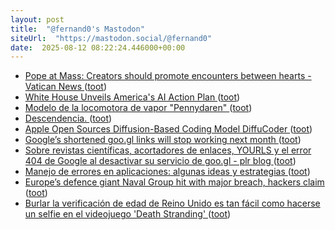 ```yaml
---
layout: post
title:  "@fernand0's Mastodon"
siteUrl:  "https://mastodon.social/@fernand0"
date:  2025-08-12 08:22:24.446000+00:00
---
```

*  [Pope at Mass: Creators should promote encounters between hearts - Vatican News ](https://www.vaticannews.va/en/pope/news/2025-07/pope-at-mass-creators-should-promote-encounters-between-hearts.htm) ([toot](https://mastodon.social/@fernand0/115014824390964317))
*  [White House Unveils America's AI Action Plan ](https://www.whitehouse.gov/articles/2025/07/white-house-unveils-americas-ai-action-plan) ([toot](https://mastodon.social/@fernand0/115013275898552715))
*  [Modelo de la locomotora de vapor "Pennydaren" ](https://www.flickr.com/photos/fernand0/54677775591) ([toot](https://mastodon.social/@fernand0/115013162246083812))
*  [Descendencia. ](https://avecesunafoto.wordpress.com/2025/08/11/descendencia) ([toot](https://mastodon.social/@fernand0/115012033706025022))
*  [Apple Open Sources Diffusion-Based Coding Model DiffuCoder ](https://www.infoq.com/news/2025/07/apple-diffucoder) ([toot](https://mastodon.social/@fernand0/115011921748007928))
*  [Google’s shortened goo.gl links will stop working next month ](https://www.theverge.com/news/713125/google-url-shortener-links-shutdown-deadlin) ([toot](https://mastodon.social/@fernand0/115011229486889916))
*  [Sobre revistas científicas, acortadores de enlaces, YOURLS y el error 404 de Google al desactivar su servicio de goo.gl - plr blog ](https://pedrolr.es/blog/sobre-revistas-cientificas-acortadores-de-enlaces-yourls-y-el-error-404-de-google-al-desactivar-su-servicio-de-goo-gl) ([toot](https://mastodon.social/@fernand0/115011073877236046))
*  [Manejo de errores en aplicaciones: algunas ideas y estrategias ](http://fernand0.github.io//manejo-errores-python) ([toot](https://mastodon.social/@fernand0/115011073158805997))
*  [Europe’s defence giant Naval Group hit with major breach, hackers claim  ](https://cybernews.com/security/naval-group-france-defense-data-breach/) ([toot](https://mastodon.social/@fernand0/115010801172552296))
*  [Burlar la verificación de edad de Reino Unido es tan fácil como hacerse un selfie en el videojuego 'Death Stranding' ](https://www.genbeta.com/actualidad/burlar-verificacion-edad-reino-unido-facil-como-hacerse-selfie-videojuego-death-strandin) ([toot](https://mastodon.social/@fernand0/115010650955679986))
